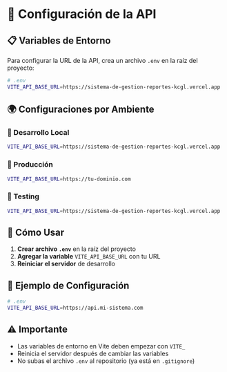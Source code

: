 # 🚀 Configuración de la API

## 📋 Variables de Entorno

Para configurar la URL de la API, crea un archivo `.env` en la raíz del proyecto:

```bash
# .env
VITE_API_BASE_URL=https://sistema-de-gestion-reportes-kcgl.vercel.app
```

## 🌍 Configuraciones por Ambiente

### 🔧 Desarrollo Local
```bash
VITE_API_BASE_URL=https://sistema-de-gestion-reportes-kcgl.vercel.app
```

### 🚀 Producción
```bash
VITE_API_BASE_URL=https://tu-dominio.com
```

### 🧪 Testing
```bash
VITE_API_BASE_URL=https://sistema-de-gestion-reportes-kcgl.vercel.app
```

## 📝 Cómo Usar

1. **Crear archivo `.env`** en la raíz del proyecto
2. **Agregar la variable** `VITE_API_BASE_URL` con tu URL
3. **Reiniciar el servidor** de desarrollo

## 🔄 Ejemplo de Configuración

```bash
# .env
VITE_API_BASE_URL=https://api.mi-sistema.com
```

## ⚠️ Importante

- Las variables de entorno en Vite deben empezar con `VITE_`
- Reinicia el servidor después de cambiar las variables
- No subas el archivo `.env` al repositorio (ya está en `.gitignore`)
